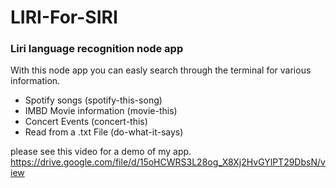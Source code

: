 # LIRI-For-SIRI

### Liri language recognition node app
With this node app you can easly search through the terminal for various information.
* Spotify songs (spotify-this-song)
* IMBD Movie information (movie-this)
* Concert Events (concert-this)
* Read from a .txt File (do-what-it-says)

please see this video for a demo of my app.
https://drive.google.com/file/d/15oHCWRS3L28og_X8Xj2HvGYlPT29DbsN/view